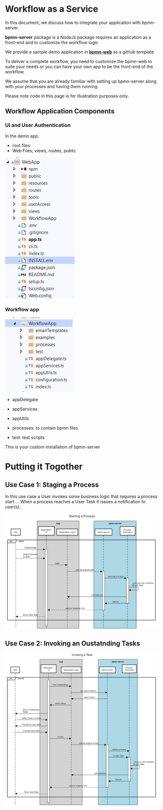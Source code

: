 # Workflow as a Service
In this document, we discuss how to integrate your application with bpmn-server.

**bpmn-server** package is a NodeJs package requires an application as a front-end and to customize the workflow logic

We provide a sample demo application in **[bpmn-web](https://github.com/bpmnServer/bpmn-web)** as a github template

To deliver a complete workflow, you need to customize the bpmn-web to suite your needs or you can have your own app to be the front-end of the workflow.

We assume that you are already familiar with setting up bpmn-server along with your processes and having them running.

Please note code in this page is for illustration purposes only.


## Workflow Application Components

### UI and User Authentication

In the demo app:
- root files
- Web Files; views, routes, public

![](./images/bpmn-web-folders.png)
### Workflow app

![](./images/workflowApp-folders.png)

- appDelegate

- appServices

- appUtils

- processes: to contain bpmn files

- test: test scripts

This is your custom installation of bpmn-server 


# Putting it Togother

## Use Case 1: Staging a Process
In this use case a User invokes some business logic that requires a process start ...
When a process reaches a User Task it issues a notification to user(s).

![](./images/processStart.png)

## Use Case 2: Invoking an Oustatnding Tasks


![](./images/invokeTask.png)

